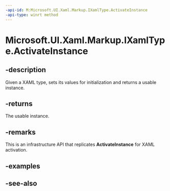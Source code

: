```yaml
---
-api-id: M:Microsoft.UI.Xaml.Markup.IXamlType.ActivateInstance
-api-type: winrt method
---
```


<!-- Method syntax
public object ActivateInstance()
-->

# Microsoft.UI.Xaml.Markup.IXamlType.ActivateInstance

## -description
Given a XAML type, sets its values for initialization and returns a usable instance.

## -returns
The usable instance.

## -remarks
This is an infrastructure API that replicates **ActivateInstance** for XAML activation.

## -examples

## -see-also
